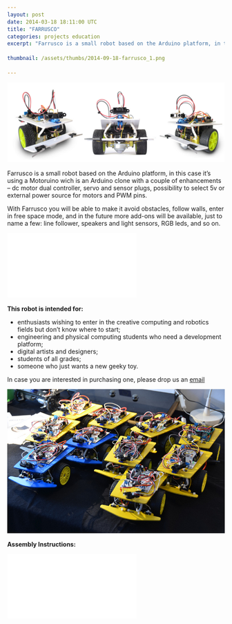```yaml
---
layout: post
date: 2014-03-18 18:11:00 UTC
title: "FARRUSCO"
categories: projects education
excerpt: "Farrusco is a small robot based on the Arduino platform, in this case it’s using a Motoruino wich is an Arduino clone with a couple of enhancements "

thumbnail: /assets/thumbs/2014-09-18-farrusco_1.png

---
```


 

<img class="postimage" alt="Audience Pong" src="/assets/images/2014-03-18-farrusco_2.jpg"/></a>

Farrusco is a small robot based on the Arduino platform, in this case it’s using a Motoruino wich is an Arduino clone with a couple of enhancements – dc motor dual controller, servo and sensor plugs, possibility to select 5v or external power source for motors and PWM pins.


With Farrusco you will be able to make it avoid obstacles, follow walls, enter in free space mode, and in the future more add-ons will be available, just to name a few: line follower, speakers and light sensors, RGB leds, and so on.

<div class="video-container"><iframe src="//www.youtube.com/embed/KobfoLQF1p4" frameborder="0" allowfullscreen></iframe></div>

<strong>This robot is intended for:</strong>

- enthusiasts wishing to enter in the creative computing and robotics fields but don’t know where to start;
- engineering and physical computing students who need a development platform;
- digital artists and designers;
- students of all grades;
- someone who just wants a new geeky toy.


In case you are interested in purchasing one, please drop us an <a href="http://artica.cc/contacts/"> email </a>
 

<img class="postimage" alt="Audience Pong" src="/assets/images/2014-03-18-farrusco_3.jpg"/></a>

<strong>Assembly Instructions:</strong>
<div class="video-container"><iframe src="//www.youtube.com/embed/KXIqOFZ-uWw" frameborder="0" allowfullscreen></iframe></div>

